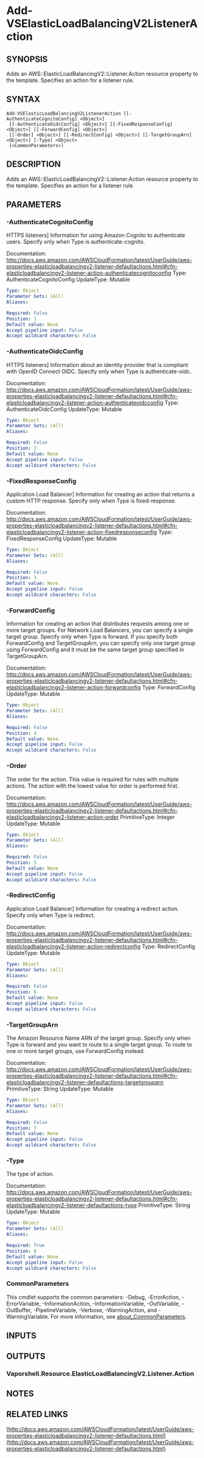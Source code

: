 # Add-VSElasticLoadBalancingV2ListenerAction

## SYNOPSIS
Adds an AWS::ElasticLoadBalancingV2::Listener.Action resource property to the template.
Specifies an action for a listener rule.

## SYNTAX

```
Add-VSElasticLoadBalancingV2ListenerAction [[-AuthenticateCognitoConfig] <Object>]
 [[-AuthenticateOidcConfig] <Object>] [[-FixedResponseConfig] <Object>] [[-ForwardConfig] <Object>]
 [[-Order] <Object>] [[-RedirectConfig] <Object>] [[-TargetGroupArn] <Object>] [-Type] <Object>
 [<CommonParameters>]
```

## DESCRIPTION
Adds an AWS::ElasticLoadBalancingV2::Listener.Action resource property to the template.
Specifies an action for a listener rule.

## PARAMETERS

### -AuthenticateCognitoConfig
HTTPS listeners\] Information for using Amazon Cognito to authenticate users.
Specify only when Type is authenticate-cognito.

Documentation: http://docs.aws.amazon.com/AWSCloudFormation/latest/UserGuide/aws-properties-elasticloadbalancingv2-listener-defaultactions.html#cfn-elasticloadbalancingv2-listener-action-authenticatecognitoconfig
Type: AuthenticateCognitoConfig
UpdateType: Mutable

```yaml
Type: Object
Parameter Sets: (All)
Aliases:

Required: False
Position: 1
Default value: None
Accept pipeline input: False
Accept wildcard characters: False
```

### -AuthenticateOidcConfig
HTTPS listeners\] Information about an identity provider that is compliant with OpenID Connect OIDC.
Specify only when Type is authenticate-oidc.

Documentation: http://docs.aws.amazon.com/AWSCloudFormation/latest/UserGuide/aws-properties-elasticloadbalancingv2-listener-defaultactions.html#cfn-elasticloadbalancingv2-listener-action-authenticateoidcconfig
Type: AuthenticateOidcConfig
UpdateType: Mutable

```yaml
Type: Object
Parameter Sets: (All)
Aliases:

Required: False
Position: 2
Default value: None
Accept pipeline input: False
Accept wildcard characters: False
```

### -FixedResponseConfig
Application Load Balancer\] Information for creating an action that returns a custom HTTP response.
Specify only when Type is fixed-response.

Documentation: http://docs.aws.amazon.com/AWSCloudFormation/latest/UserGuide/aws-properties-elasticloadbalancingv2-listener-defaultactions.html#cfn-elasticloadbalancingv2-listener-action-fixedresponseconfig
Type: FixedResponseConfig
UpdateType: Mutable

```yaml
Type: Object
Parameter Sets: (All)
Aliases:

Required: False
Position: 3
Default value: None
Accept pipeline input: False
Accept wildcard characters: False
```

### -ForwardConfig
Information for creating an action that distributes requests among one or more target groups.
For Network Load Balancers, you can specify a single target group.
Specify only when Type is forward.
If you specify both ForwardConfig and TargetGroupArn, you can specify only one target group using ForwardConfig and it must be the same target group specified in TargetGroupArn.

Documentation: http://docs.aws.amazon.com/AWSCloudFormation/latest/UserGuide/aws-properties-elasticloadbalancingv2-listener-defaultactions.html#cfn-elasticloadbalancingv2-listener-action-forwardconfig
Type: ForwardConfig
UpdateType: Mutable

```yaml
Type: Object
Parameter Sets: (All)
Aliases:

Required: False
Position: 4
Default value: None
Accept pipeline input: False
Accept wildcard characters: False
```

### -Order
The order for the action.
This value is required for rules with multiple actions.
The action with the lowest value for order is performed first.

Documentation: http://docs.aws.amazon.com/AWSCloudFormation/latest/UserGuide/aws-properties-elasticloadbalancingv2-listener-defaultactions.html#cfn-elasticloadbalancingv2-listener-action-order
PrimitiveType: Integer
UpdateType: Mutable

```yaml
Type: Object
Parameter Sets: (All)
Aliases:

Required: False
Position: 5
Default value: None
Accept pipeline input: False
Accept wildcard characters: False
```

### -RedirectConfig
Application Load Balancer\] Information for creating a redirect action.
Specify only when Type is redirect.

Documentation: http://docs.aws.amazon.com/AWSCloudFormation/latest/UserGuide/aws-properties-elasticloadbalancingv2-listener-defaultactions.html#cfn-elasticloadbalancingv2-listener-action-redirectconfig
Type: RedirectConfig
UpdateType: Mutable

```yaml
Type: Object
Parameter Sets: (All)
Aliases:

Required: False
Position: 6
Default value: None
Accept pipeline input: False
Accept wildcard characters: False
```

### -TargetGroupArn
The Amazon Resource Name ARN of the target group.
Specify only when Type is forward and you want to route to a single target group.
To route to one or more target groups, use ForwardConfig instead.

Documentation: http://docs.aws.amazon.com/AWSCloudFormation/latest/UserGuide/aws-properties-elasticloadbalancingv2-listener-defaultactions.html#cfn-elasticloadbalancingv2-listener-defaultactions-targetgrouparn
PrimitiveType: String
UpdateType: Mutable

```yaml
Type: Object
Parameter Sets: (All)
Aliases:

Required: False
Position: 7
Default value: None
Accept pipeline input: False
Accept wildcard characters: False
```

### -Type
The type of action.

Documentation: http://docs.aws.amazon.com/AWSCloudFormation/latest/UserGuide/aws-properties-elasticloadbalancingv2-listener-defaultactions.html#cfn-elasticloadbalancingv2-listener-defaultactions-type
PrimitiveType: String
UpdateType: Mutable

```yaml
Type: Object
Parameter Sets: (All)
Aliases:

Required: True
Position: 8
Default value: None
Accept pipeline input: False
Accept wildcard characters: False
```

### CommonParameters
This cmdlet supports the common parameters: -Debug, -ErrorAction, -ErrorVariable, -InformationAction, -InformationVariable, -OutVariable, -OutBuffer, -PipelineVariable, -Verbose, -WarningAction, and -WarningVariable. For more information, see [about_CommonParameters](http://go.microsoft.com/fwlink/?LinkID=113216).

## INPUTS

## OUTPUTS

### Vaporshell.Resource.ElasticLoadBalancingV2.Listener.Action
## NOTES

## RELATED LINKS

[http://docs.aws.amazon.com/AWSCloudFormation/latest/UserGuide/aws-properties-elasticloadbalancingv2-listener-defaultactions.html](http://docs.aws.amazon.com/AWSCloudFormation/latest/UserGuide/aws-properties-elasticloadbalancingv2-listener-defaultactions.html)

